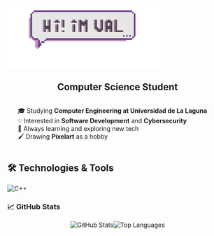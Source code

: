 <!-- Banner -->
<img src="./images/text-box-val.png" alt="Header Banner" width="70%"/>
<h2 align="center"> Computer Science Student </h2>

<!-- About Me -->
<div style="display: flex; align-items: left; justify-content: left;">
  <div>
    <ul style="list-style: none;">
      <li>🎓 Studying <b>Computer Engineering at Universidad de La Laguna</b></li>
      <li>💡 Interested in <b>Software Development</b> and <b>Cybersecurity</b></li>
      <li>🌱 Always learning and exploring new tech</li>
      <li>🖌️ Drawing <b>Pixelart</b> as a hobby
    </ul>
  </div>
</div>

## 🛠️ Technologies & Tools
![C++](https://img.shields.io/badge/-C++-00599C?style=flat&logo=c%2B%2B&logoColor=white)



### 📈 GitHub Stats
<div style="display: flex; justify-content: center;">
  <img src="https://github-readme-stats.vercel.app/api?username=ValBoschP&show_icons=true&theme=radical" alt="GitHub Stats" height="180px" />
  <img src="https://github-readme-stats.vercel.app/api/top-langs/?username=ValBoschP&layout=compact&theme=radical" alt="Top Languages" height="180px" />
</div>